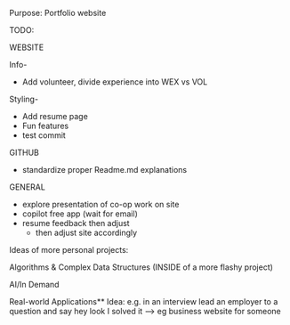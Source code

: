 Purpose:
Portfolio website


TODO:

WEBSITE

Info-
- Add volunteer, divide experience into WEX vs VOL

Styling-
- Add resume page
- Fun features
- test commit



GITHUB
- standardize proper Readme.md explanations


GENERAL
- explore presentation of co-op work on site
- copilot free app (wait for email)
- resume feedback then adjust
    - then adjust site accordingly






Ideas of more personal projects:

Algorithms & Complex Data Structures (INSIDE of a more flashy project)

AI/In Demand

Real-world Applications** Idea: e.g. in an interview lead an employer to a question and say hey look I solved it 
--> eg business website for someone





